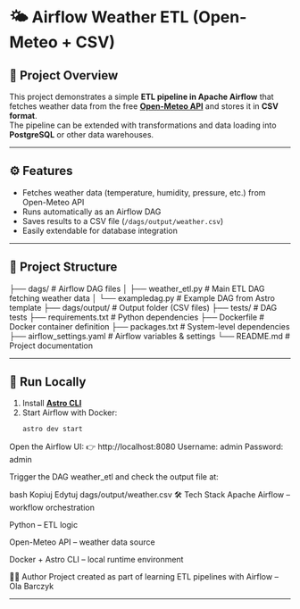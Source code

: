# 🌤️ Airflow Weather ETL (Open-Meteo + CSV)

## 📌 Project Overview  
This project demonstrates a simple **ETL pipeline in Apache Airflow** that fetches weather data from the free **[Open-Meteo API](https://open-meteo.com/)** and stores it in **CSV format**.  
The pipeline can be extended with transformations and data loading into **PostgreSQL** or other data warehouses.  

---

## ⚙️ Features
- Fetches weather data (temperature, humidity, pressure, etc.) from Open-Meteo API  
- Runs automatically as an Airflow DAG  
- Saves results to a CSV file (`/dags/output/weather.csv`)  
- Easily extendable for database integration  

---

## 📂 Project Structure
├── dags/ # Airflow DAG files
│ ├── weather_etl.py # Main ETL DAG fetching weather data
│ └── exampledag.py # Example DAG from Astro template
├── dags/output/ # Output folder (CSV files)
├── tests/ # DAG tests
├── requirements.txt # Python dependencies
├── Dockerfile # Docker container definition
├── packages.txt # System-level dependencies
├── airflow_settings.yaml # Airflow variables & settings
└── README.md # Project documentation

---

## 🚀 Run Locally
1. Install **[Astro CLI](https://www.astronomer.io/docs/astro/cli/install-cli)**  
2. Start Airflow with Docker:
   ```bash
   astro dev start
Open the Airflow UI:
👉 http://localhost:8080
Username: admin
Password: admin

Trigger the DAG weather_etl and check the output file at:

bash
Kopiuj
Edytuj
dags/output/weather.csv
🛠️ Tech Stack
Apache Airflow – workflow orchestration

Python – ETL logic

Open-Meteo API – weather data source

Docker + Astro CLI – local runtime environment

👩‍💻 Author
Project created as part of learning ETL pipelines with Airflow – Ola Barczyk



---
